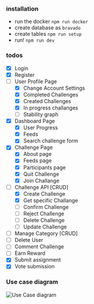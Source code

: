 ### installation

- run the docker
  `npm run docker`
- create database as `bravado`
- create tables
  `npm run setup`
- run!
  `npm run dev`

### todos

- [x] Login
- [x] Register
- [ ] User Profile Page
  - [x] Change Account Settings
  - [x] Completed Challenges
  - [x] Created Challenges
  - [x] In progress challanges
  - [ ] Stability graph
- [x] Dashboard Page
  - [x] User Progress
  - [x] Feeds
  - [x] Search challenge form
- [x] Challenge Page
  - [x] About page
  - [x] Feeds page
  - [x] Participants page
  - [x] Quit Challenge
  - [x] Join Challange
- [ ] Challenge API [CRUD]
  - [x] Create Challenge
  - [x] Get specific Challange
  - [ ] Confirm Challenge
  - [ ] Reject Challenge
  - [ ] Delete Challenge
  - [ ] Update Challenge
- [ ] Manage Category [CRUD]
- [ ] Delete User
- [ ] Comment Challenge
- [ ] Earn Reward
- [x] Submit assignment
- [x] Vote submission

### Use case diagram

![Use Case diagram](./docs/img/use_case.png)
